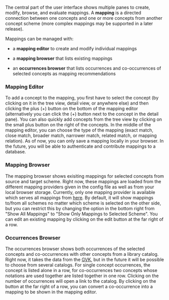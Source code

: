 The central part of the user interface shows multiple panes to create, modify, browse, and evaluate mappings. A **mapping** is a directed connection between one concepts and one or more concepts from another concept scheme (more complex mappings may be supported in a later release).

Mappings can be managed with:

* a **mapping editor** to create and modify individual mappings

* a **mapping browser** that lists existing mappings

* an **occurrences browser** that lists occurrences and co-occurrences of selected concepts as mapping recommendations

### Mapping Editor

To add a concept to the mapping, you first have to select the concept (by clicking on it in the tree view, detail view, or anywhere else) and then clicking the plus (+) button on the bottom of the mapping editor (alternatively you can click the (+) button next to the concept in the detail pane). You can also quickly add concepts from the tree view by clicking on the small plus button on the right of the concepts. In the middle of the mapping editor, you can choose the type of the mapping (exact match, close match, broader match, narrower match, related match, or mapping relation). As of now, you can only save a mapping locally in your browser. In the future, you will be able to authenticate and contribute mappings to a database.

### Mapping Browser

The mapping browser shows exisiting mappings for selected concepts from source and target scheme. Right now, these mappings are loaded from the different mapping providers given in the config file as well as from your local browser storage. Currently, only one mapping provider is available which serves all mappings from [here](http://coli-conc.gbv.de/concordances/). By default, it will show mappings to/from all schemes no matter which scheme is selected on the other side, but you can restrict this by changing the option in the bottom right from "Show All Mappings" to "Show Only Mappings to Selected Scheme". You can edit an existing mapping by clicking on the edit button at the far right of a row.

### Occurrences Browser

The occurrences browser shows both occurrences of the selected concepts and co-occurrences with other concepts from a library catalog. Right now, it takes the data from the [GVK](https://gso.gbv.de/), but in the future it will be possible to choose from several catalogs. For single concept occurrences, the concept is listed alone in a row, for co-occurrences two concepts whose notations are used together are listed together in one row. Clicking on the number of occurrences will open a link to the catalog. By clicking on the button at the far right of a row, you can convert a co-occurrence into a mapping to be shown in the mapping editor.

